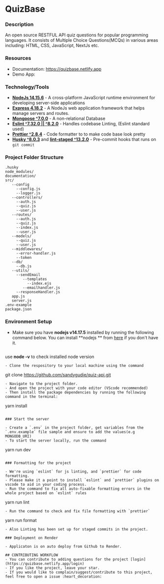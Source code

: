 # QuizBase

### Description

An open source RESTFUL API quiz questions for popular programming languages. It consists of Multiple Choice Questions(MCQs) in various areas including: HTML, CSS, JavaScript, NextJs etc.

### Resources

- Documentation: https://quizbase.netlify.app
- Demo App:

### Technology/Tools

- [**NodeJs 14.15.6**](https://nodejs.org/en/) - A cross-platform JavaScript runtime environment for developing server-side applications
- [**Express 4.18.2**](https://expressjs.com/) - A NodeJs web application framework that helps manage servers and routes.
- [**Mongoose ^7.0.0**](https://www.mongodb.com/) - A non-relational Database
- [**Eslint ^7.32.0 || ^8.2.0**](https://eslint.org/) - Handles codebase Linting, (Eslint standard used)
- [**Prettier ^2.8.4**](https://prettier.io/) - Code formatter to to make code base look pretty
- [**Husky ^8.0.3**](https://github.com/typicode/husky) and [**lint-staged ^13.2.0**](https://github.com/okonet/lint-staged) - Pre-commit hooks that runs on `git commit`

### Project Folder Structure

```
.husky
node_modules/
documentation/
src/
   --config
     --config.js
     --logger.js
   --controllers/
     --auth.js
     --quiz.js
     --user.js
   --routes/
     --auth.js
     --quiz.js
     --index.js
     --user.js
   --models/
     --quiz.js
     --user.js
   --middlewares/
     --error-handler.js
     --token
   --db/
     --db.js
   --utils/
     --sendEmail
        --templates
          --index.ejs
        --emailhandler.js
     --responseHandler.js
   app.js
   server.js
.env-example
package.json
```

### Environment Setup

- Make sure you have **nodejs v14.17.5** installed by running the following command below. You can install **nodejs ** from [here](https://nodejs.org/en/download/) if you don't have it.
  ```
 use **node -v** to check installed node version
  ```
- Clone the respository to your local machine using the command
  ```
  git clone https://github.com/sandygudie/quiz-api.git
  ```
- Navigate to the project folder.
- And open the project with your code editor (VScode recommended)
- Then install the package dependencies by running the following command in the terminal:
  ```
  yarn install
  ```

### Start the server

- Create a `.env` in the project folder, get variables from the `.env.example` file sample and ensure to add the values(e.g MONGODB_URI)
- To start the server locally, run the command
  ```
   yarn run dev
  ```

### Formatting for the project

- We're using `eslint` for js linting, and `prettier` for code formatting.
- Please make it a point to install `eslint` and `prettier` plugins on vscode to aid in your coding process.
- Run the command to fix all auto-fixable formatting errors in the whole project based on `eslint` rules
  ```
  yarn run lint
  ```
- Run the command to check and fix file formatting with `prettier`
  ```
  yarn run format
  ```
- Also Linting has been set up for staged commits in the project.

### Deployment on Render

- Applicaton is on auto deploy from Github to Render.

## CONTRIBUTING WORKFLOW
- You can contribute to adding questions for the project [login](https://quizbase.netlify.app/login)
- If you like the project, leave your star.
- If you would like to complain/suggest/contribute to this project, feel free to open a issue :heart_decoration:

